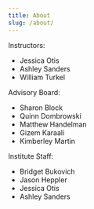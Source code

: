 ```yaml
---
title: About
slug: /about/
---
```


Instructors:

- Jessica Otis
- Ashley Sanders
- William Turkel

Advisory Board:

- Sharon Block
- Quinn Dombrowski
- Matthew Handelman
- Gizem Karaali
- Kimberley Martin

Institute Staff:

- Bridget Bukovich
- Jason Heppler
- Jessica Otis
- Ashley Sanders  
